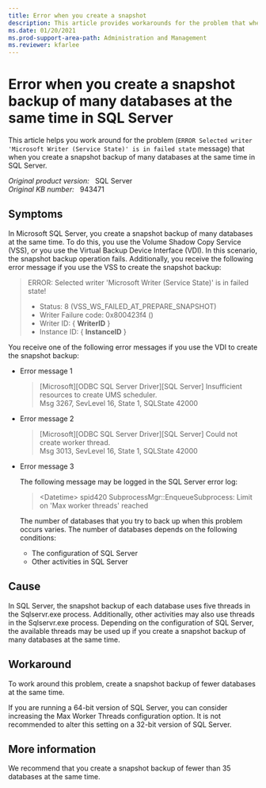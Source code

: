 ```yaml
---
title: Error when you create a snapshot 
description: This article provides workarounds for the problem that when you create a snapshot backup of many databases at the same time in SQL Server.
ms.date: 01/20/2021
ms.prod-support-area-path: Administration and Management
ms.reviewer: kfarlee
---
```

# Error when you create a snapshot backup of many databases at the same time in SQL Server

This article helps you work around for the problem (`ERROR Selected writer 'Microsoft Writer (Service State)' is in failed state` message) that when you create a snapshot backup of many databases at the same time in SQL Server.

_Original product version:_ &nbsp; SQL Server  
_Original KB number:_ &nbsp; 943471

## Symptoms

In Microsoft SQL Server, you create a snapshot backup of many databases at the same time. To do this, you use the Volume Shadow Copy Service (VSS), or you use the Virtual Backup Device Interface (VDI). In this scenario, the snapshot backup operation fails. Additionally, you receive the following error message if you use the VSS to create the snapshot backup:

> ERROR: Selected writer 'Microsoft Writer (Service State)' is in failed state!
> - Status: 8 (VSS_WS_FAILED_AT_PREPARE_SNAPSHOT)  
> - Writer Failure code: 0x800423f4 (<Unknown error code>)  
> - Writer ID: { **WriterID** }
> - Instance ID: { **InstanceID** }

You receive one of the following error messages if you use the VDI to create the snapshot backup:

- Error message 1

    > [Microsoft][ODBC SQL Server Driver][SQL Server] Insufficient resources to create UMS scheduler.  
    Msg 3267, SevLevel 16, State 1, SQLState 42000

- Error message 2

    > [Microsoft][ODBC SQL Server Driver][SQL Server] Could not create worker thread.  
    Msg 3013, SevLevel 16, State 1, SQLState 42000

- Error message 3

    The following message may be logged in the SQL Server error log:

    > \<Datetime> spid420 SubprocessMgr::EnqueueSubprocess: Limit on 'Max worker threads' reached

    The number of databases that you try to back up when this problem occurs varies. The number of databases depends on the following conditions:

    - The configuration of SQL Server
    - Other activities in SQL Server

## Cause

In SQL Server, the snapshot backup of each database uses five threads in the Sqlservr.exe process. Additionally, other activities may also use threads in the Sqlservr.exe process. Depending on the configuration of SQL Server, the available threads may be used up if you create a snapshot backup of many databases at the same time.

## Workaround

To work around this problem, create a snapshot backup of fewer databases at the same time.

If you are running a 64-bit version of SQL Server, you can consider increasing the Max Worker Threads configuration option. It is not recommended to alter this setting on a 32-bit version of SQL Server.

## More information

We recommend that you create a snapshot backup of fewer than 35 databases at the same time.
